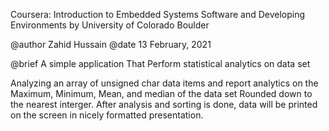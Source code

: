 Coursera: Introduction to Embedded Systems Software and Developing Environments by University of Colorado Boulder

 @author Zahid Hussain
 @date   13 February, 2021

 @brief A simple application That Perform statistical analytics on data set

Analyzing an array of unsigned char data items and report analytics on the 
Maximum, Minimum, Mean, and median of the data set Rounded down to the 
nearest interger.
After analysis and sorting is done, data will be printed on the screen 
in nicely formatted presentation.


